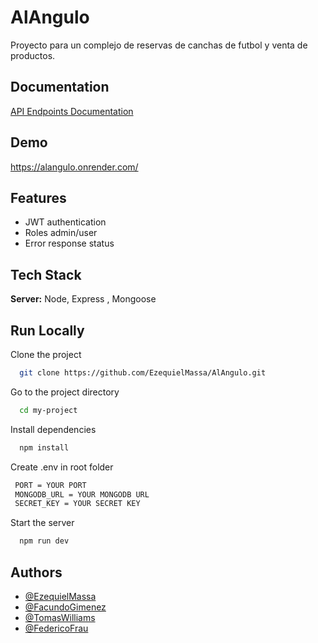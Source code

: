 
# AlAngulo

Proyecto para un complejo de reservas de canchas de futbol y venta de productos.


## Documentation

[API Endpoints Documentation](https://documenter.getpostman.com/view/22378412/2sA3JJAiZN)


## Demo
https://alangulo.onrender.com/
## Features

- JWT authentication
- Roles admin/user
- Error response status


## Tech Stack

**Server:** Node, Express , Mongoose


## Run Locally

Clone the project

```bash
  git clone https://github.com/EzequielMassa/AlAngulo.git
```

Go to the project directory

```bash
  cd my-project
```

Install dependencies

```bash
  npm install
```

Create .env in root folder
```bash
 PORT = YOUR PORT
 MONGODB_URL = YOUR MONGODB URL
 SECRET_KEY = YOUR SECRET KEY
```

Start the server

```bash
  npm run dev
```


## Authors

- [@EzequielMassa](https://github.com/EzequielMassa)
- [@FacundoGimenez](https://github.com/facundoit)
- [@TomasWilliams](https://github.com/willytucuman)
- [@FedericoFrau](https://github.com/FedericoFrau)
